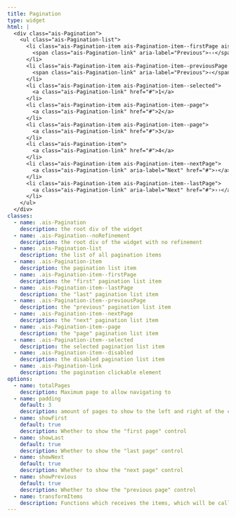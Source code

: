 ```yaml
---
title: Pagination
type: widget
html: |
  <div class="ais-Pagination">
    <ul class="ais-Pagination-list">
      <li class="ais-Pagination-item ais-Pagination-item--firstPage ais-Pagination-item--disabled">
        <span class="ais-Pagination-link" aria-label="Previous">‹‹</span>
      </li>
      <li class="ais-Pagination-item ais-Pagination-item--previousPage ais-Pagination-item--disabled">
        <span class="ais-Pagination-link" aria-label="Previous">‹</span>
      </li>
      <li class="ais-Pagination-item ais-Pagination-item--selected">
        <a class="ais-Pagination-link" href="#">1</a>
      </li>
      <li class="ais-Pagination-item ais-Pagination-item--page">
        <a class="ais-Pagination-link" href="#">2</a>
      </li>
      <li class="ais-Pagination-item ais-Pagination-item--page">
        <a class="ais-Pagination-link" href="#">3</a>
      </li>
      <li class="ais-Pagination-item">
        <a class="ais-Pagination-link" href="#">4</a>
      </li>
      <li class="ais-Pagination-item ais-Pagination-item--nextPage">
        <a class="ais-Pagination-link" aria-label="Next" href="#">›</a>
      </li>
      <li class="ais-Pagination-item ais-Pagination-item--lastPage">
        <a class="ais-Pagination-link" aria-label="Next" href="#">››</a>
      </li>
    </ul>
  </div>
classes:
  - name: .ais-Pagination
    description: the root div of the widget
  - name: .ais-Pagination--noRefinement
    description: the root div of the widget with no refinement
  - name: .ais-Pagination-list
    description: the list of all pagination items
  - name: .ais-Pagination-item
    description: the pagination list item
  - name: .ais-Pagination-item--firstPage
    description: the "first" pagination list item
  - name: .ais-Pagination-item--lastPage
    description: the "last" pagination list item
  - name: .ais-Pagination-item--previousPage
    description: the "previous" pagination list item
  - name: .ais-Pagination-item--nextPage
    description: the "next" pagination list item
  - name: .ais-Pagination-item--page
    description: the "page" pagination list item
  - name: .ais-Pagination-item--selected
    description: the selected pagination list item
  - name: .ais-Pagination-item--disabled
    description: the disabled pagination list item
  - name: .ais-Pagination-link
    description: the pagination clickable element
options:
  - name: totalPages
    description: Maximum page to allow navigating to
  - name: padding
    default: 3
    description: amount of pages to show to the left and right of the current page
  - name: showFirst
    default: true
    description: Whether to show the "first page" control
  - name: showLast
    default: true
    description: Whether to show the "last page" control
  - name: showNext
    default: true
    description: Whether to show the "next page" control
  - name: showPrevious
    default: true
    description: Whether to show the "previous page" control
  - name: transformItems
    description: Functions which receives the items, which will be called before displaying them, useful for mapping over the items to transform them. Return a new array with the same shape as the original array.
---
```

